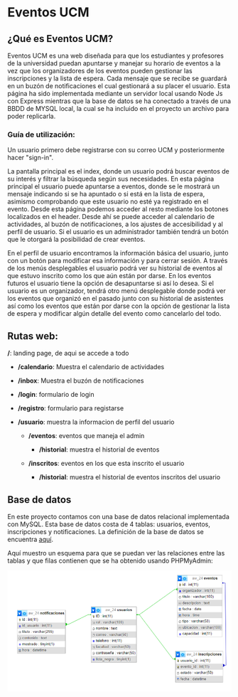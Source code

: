 # Eventos UCM

## ¿Qué es Eventos UCM?

Eventos UCM es una web diseñada para que los estudiantes y profesores de la universidad puedan apuntarse y manejar su horario de eventos a la vez que los organizadores de los eventos pueden gestionar las inscripciones y la lista de espera. Cada mensaje que se recibe se guardará en un buzón de notificaciones el cual gestionará a su placer el usuario. Esta página ha sido implementada mediante un servidor local usando Node Js con Express mientras que la base de datos se ha conectado a través de una BBDD de MYSQL local, la cual se ha incluido en el proyecto un archivo para poder replicarla.

### Guía de utilización:

Un usuario primero debe registrarse con su correo UCM y posteriormente hacer "sign-in". 

La pantalla principal es el index, donde un usuario podrá buscar eventos de su interés y filtrar la búsqueda según sus necesidades. En esta página principal el usuario puede apuntarse a eventos, donde se le mostrará un mensaje indicando si se ha apuntado o si está en la lista de espera, asimismo comprobando que este usuario no esté ya registrado en el evento. Desde esta página podemos acceder al resto mediante los botones localizados en el header. Desde ahí se puede acceder al calendario de actividades, al buzón de notificaciones, a los ajustes de accesibilidad y al perfil de usuario. Si el usuario es un administrador también tendrá un botón que le otorgará la posibilidad de crear eventos.

En el perfil de usuario encontramos la información básica del usuario, junto con un botón para modificar esa información y para cerrar sesión. A través de los menús desplegables el usuario podrá ver su historial de eventos al que estuvo inscrito como los que aún están por darse. En los eventos futuros el usuario tiene la opción de desapuntarse si así lo desea. Si el usuario es un organizador, tendrá otro menú desplegable donde podrá ver los eventos que organizó en el pasado junto con su historial de asistentes así como los eventos que están por darse con la opción de gestionar la lista de espera y modificar algún detalle del evento como cancelarlo del todo. 

## Rutas web:

**/**: landing page, de aqui se accede a todo

- **/calendario**: Muestra el calendario de actividades

- **/inbox**: Muestra el buzón de notificaciones

- **/login**: formulario de login

- **/registro**: formulario para registarse

- **/usuario**: muestra la informacion de perfil del usuario

	- **/eventos**: eventos que maneja el admin

		- **/historial**: muestra el historial de eventos

	- **/inscritos**: eventos en los que esta inscrito el usuario

		- **/historial**: muestra el historial de eventos inscritos del usuario
    
## Base de datos

En este proyecto contamos con una base de datos relacional implementada con MySQL. Esta base de datos costa de 4 tablas: usuarios, eventos, inscripciones y notificaciones. La definición de la base de datos se encuentra [aquí](resources/AW_24.sql). 

Aquí muestro un esquema para que se puedan ver las relaciones entre las tablas y que filas contienen que se ha obtenido usando PHPMyAdmin:

![esquemaBBDD](resources/esquemaBBDD.png)

